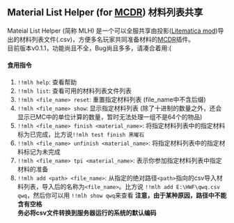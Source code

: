 ## Material List Helper (for [MCDR](https://github.com/Fallen-Breath/MCDReforged)) 材料列表共享  
Mateial List Helper (简称 MLH) 是一个可以全服共享由投影([Litematica mod](https://www.curseforge.com/minecraft/mc-mods/litematica))导出的材料列表文件(.csv)，方便多名玩家共同准备材料的[MCDR](https://github.com/Fallen-Breath/MCDReforged)插件。  
目前版本v0.1.1，功能尚且不全，Bug尚且多多，请凑合着用:(      
#### 食用指令  
1. `!!mlh help`: 查看帮助  
2. `!!mlh list`: 查看可用的材料列表文件列表  
3. `!!mlh <file_name> reset`: 重置指定材料列表 (file_name中不含后缀) 
4. `!!mlh <file_name> show`: 显示指定材料列表 (除了十进制的数量之外，还会显示已MC中的单位计算的数量，暂时无法处理一组不是64个的物品)  
5. `!!mlh <file_name> finish <material_name>`: 将指定材料列表中的指定材料标为已完成，比方说`!!mlh test finish 黑曜石`
6. `!!mlh <file_name> unfinish <material_name>`: 将指定材料列表中的指定材料标记为未完成  
7. `!!mlh <file_name> tpi <material_name>`: 表示你参加指定材料列表中指定材料的准备  
8. `!!mlh add <path> <file_name>`: 从指定的绝对路径`<path>`指向的csv导入材料列表，导入后的名称为`<file_name>`。比方说 `!!mlh add E:\HWF\qwq.csv qwq`，然后你可以用 `!!mlh show qwq`来查看 **注意，由于某种原因，路径中不能含有空格**  
**务必将csv文件转换到服务器运行的系统的默认编码**
